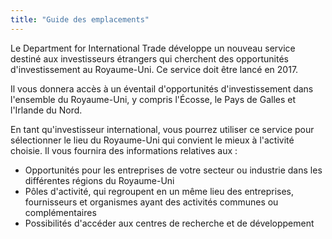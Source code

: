 ```yaml
---
title: "Guide des emplacements"
---
```


Le Department for International Trade développe un nouveau service destiné aux investisseurs étrangers qui cherchent des opportunités d'investissement au Royaume-Uni. Ce service doit être lancé en 2017.

Il vous donnera accès à un éventail d'opportunités d'investissement dans l'ensemble du Royaume-Uni, y compris l'Écosse, le Pays de Galles et l'Irlande du Nord.

En tant qu'investisseur international, vous pourrez utiliser ce service pour sélectionner le lieu du Royaume-Uni qui convient le mieux à l'activité choisie. Il vous fournira des informations relatives aux :

- Opportunités pour les entreprises de votre secteur ou industrie dans les différentes régions du Royaume-Uni
- Pôles d'activité, qui regroupent en un même lieu des entreprises, fournisseurs et organismes ayant des activités communes ou complémentaires
- Possibilités d'accéder aux centres de recherche et de développement
